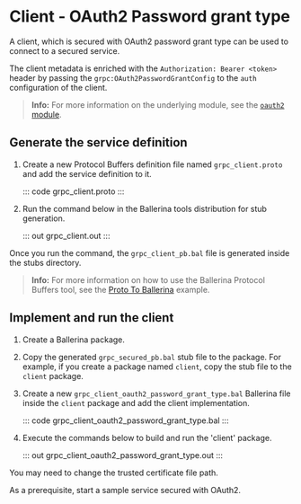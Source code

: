 # Client - OAuth2 Password grant type

A client, which is secured with OAuth2 password grant type can be used to connect to a secured service.

The client metadata is enriched with the `Authorization: Bearer <token>`
header by passing the `grpc:OAuth2PasswordGrantConfig` to the `auth` configuration of the client.

>**Info:** For more information on the underlying module, see the [`oauth2` module](https://lib.ballerina.io/ballerina/oauth2/latest/).

## Generate the service definition

1. Create a new Protocol Buffers definition file named `grpc_client.proto` and add the service definition to it.

    ::: code grpc_client.proto :::

2. Run the command below in the Ballerina tools distribution for stub generation.

    ::: out grpc_client.out :::

Once you run the command, the `grpc_client_pb.bal` file is generated inside the stubs directory.

>**Info:** For more information on how to use the Ballerina Protocol Buffers tool, see the <a href="https://ballerina.io/learn/by-example/proto-to-ballerina.html">Proto To Ballerina</a> example.

## Implement and run the client

1. Create a Ballerina package.
   
2. Copy the generated `grpc_secured_pb.bal` stub file to the package. For example, if you create a package named `client`, copy the stub file to the `client` package.

3. Create a new `grpc_client_oauth2_password_grant_type.bal` Ballerina file inside the `client` package and add the client implementation.

   ::: code grpc_client_oauth2_password_grant_type.bal :::
   
4. Execute the commands below to build and run the 'client' package.
   
   ::: out grpc_client_oauth2_password_grant_type.out :::
   
You may need to change the trusted certificate file path.

As a prerequisite, start a sample service secured with OAuth2.
